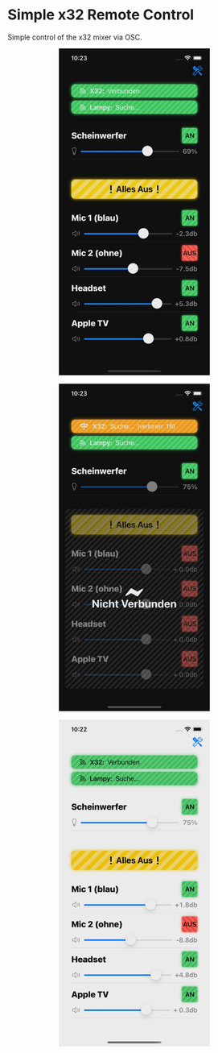 # Simple x32 Remote Control

Simple control of the x32 mixer via OSC.

<p align="center">
  <img src="assets/demo1.jpg" width="300"/>
</p>

<p align="center">
  <img src="assets/demo2.jpg" width="300"/>
</p>

<p align="center">
  <img src="assets/demo3.jpg" width="300"/>
</p>
